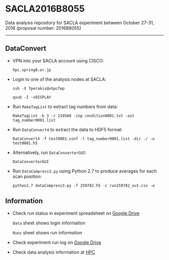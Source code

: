 # SACLA2016B8055
Data analysis repository for SACLA experiment between October 27-31, 2016 (proposal number: 2016B8055)

--------------------------------------------------------------------------------

DataConvert
-----------

- VPN into your SACLA account using CISCO:

  `hpc.spring8.or.jp`

- Login to one of the analysis nodes at SACLA:

  `ssh -X fperakis@xhpcfep`

  `qsub -I -vDISPLAY`

- Run `MakeTagList` to extract tag numbers from data:

  `MakeTagList -b 3 -r 219560 -inp condition0001.txt -out tag_number0001.list`

- Run `DataConvert4` to extract the data to HDF5 format:

  `DataConvert4 -f test0001.conf -l tag_number0001.list -dir ./ -o test0001.h5`

- Alternatively, run `DataConverterGUI`:

  `DataConverterGUI`

- Run `DataCompress3.py` using Python 2.7 to produce averages for each scan position:

  `python2.7 dataCompress3.py -f 259782.h5 -c run259782_out.csv -a`

Information
-----------

- Check run status in experiment spreadsheet on [Google Drive](https://docs.google.com/spreadsheets/d/1tc8wDE6LAOmk0neN5kzumP-UFSdcJCignMXozlqEuTU/)

  `Data` sheet shows login information

  `Runs` sheet shows run information

- Check experiment run log on [Google Drive](https://docs.google.com/document/d/1MFH32yqhbSEncKCUKT8HPQzEcjCuRDoLvFBTThcdYhM/)

- Check data analysis information at [HPC](http://xhpcfep.hpc.spring8.or.jp/manuals/)
